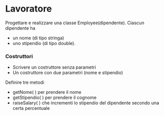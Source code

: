 # Lavoratore

Progettare e realizzare una classe Employee(dipendente). Ciascun
dipendente ha 
- un nome (di tipo stringa)
- uno stipendio (di tipo double).

### Costruttori 
- Scrivere un costruttore senza parametri
- Un costruttore con due parametri (nome
e stipendio)

Definire tre metodi 
- getNome( ) per prendere il nome
- getStipendio( ) per prendere il cognome
- raiseSalary( ) che incrementi lo stipendio del dipendente secondo una certa percentuale